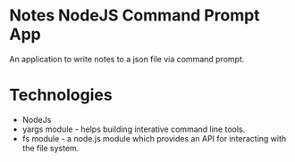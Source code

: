 # Notes NodeJS Command Prompt App
An application to write notes to a json file via command prompt.
# Technologies
* NodeJs
* yargs module - helps building interative command line tools.
* fs module - a node.js module which provides an API for interacting with the file system.